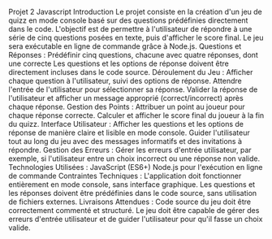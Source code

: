Projet 2 Javascript
Introduction
Le projet consiste en la création d'un jeu de quizz en mode console basé sur des questions
prédéfinies directement dans le code. L'objectif est de permettre à l'utilisateur de répondre
à une série de cinq questions posées en texte, puis d'afficher le score final. Le jeu sera
exécutable en ligne de commande grâce à Node.js.
Questions et Réponses :
Prédéfinir cinq questions, chacune avec quatre réponses, dont une correcte
Les questions et les options de réponse doivent être directement incluses dans le code
source.
Déroulement du Jeu :
Afficher chaque question à l'utilisateur, suivi des options de réponse.
Attendre l'entrée de l'utilisateur pour sélectionner sa réponse.
Valider la réponse de l'utilisateur et afficher un message approprié (correct/incorrect) après
chaque réponse.
Gestion des Points :
Attribuer un point au joueur pour chaque réponse correcte.
Calculer et afficher le score final du joueur à la fin du quizz.
Interface Utilisateur :
Afficher les questions et les options de réponse de manière claire et lisible en mode console.
Guider l'utilisateur tout au long du jeu avec des messages informatifs et des invitations à
répondre.
Gestion des Erreurs :
Gérer les erreurs d'entrée utilisateur, par exemple, si l'utilisateur entre un choix incorrect ou
une réponse non valide.
Technologies Utilisées :
JavaScript (ES6+)
Node.js pour l'exécution en ligne de commande
Contraintes Techniques :
L'application doit fonctionner entièrement en mode console, sans interface graphique.
Les questions et les réponses doivent être prédéfinies dans le code source, sans utilisation
de fichiers externes.
Livraisons Attendues :
Code source du jeu doit être correctement commenté et structuré.
Le jeu doit être capable de gérer des erreurs d'entrée utilisateur et de guider l'utilisateur
pour qu'il fasse un choix valide.
